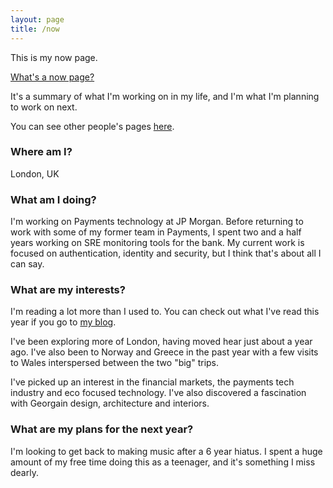 ```yaml
---
layout: page
title: /now
--- 
```



This is my now page. 

[What's a now page?](https://nownownow.com/about)

It's a summary of what I'm working on in my life, and I'm what I'm planning to work on next. 

You can see other people's pages [here](https://nownownow.com/).

### Where am I? 

London, UK

### What am I doing? 

I'm working on Payments technology at JP Morgan. Before returning to work with some of my former team in Payments, I spent two and a half years working on SRE monitoring tools for the bank. My current work is focused on authentication, identity and security, but I think that's about all I can say. 

### What are my interests? 

I'm reading a lot more than I used to. You can check out what I've read this year if you go to [my blog](/blog).

I've been exploring more of London, having moved hear just about a year ago. I've also been to Norway and Greece in the past year with a few visits to Wales interspersed between the two "big" trips.

I've picked up an interest in the financial markets, the payments tech industry and eco focused technology. I've also discovered a fascination with Georgain design, architecture and interiors.    

### What are my plans for the next year? 

I'm looking to get back to making music after a 6 year hiatus. I spent a huge amount of my free time doing this as a teenager, and it's something I miss dearly.